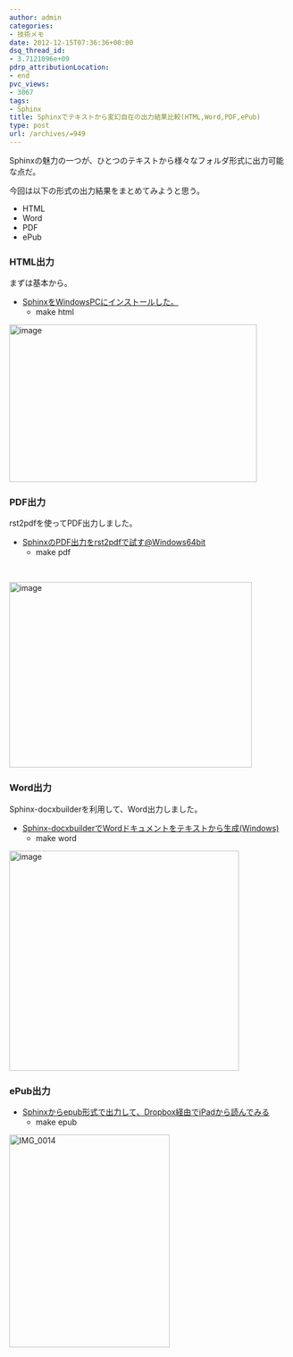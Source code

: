 ```yaml
---
author: admin
categories:
- 技術メモ
date: 2012-12-15T07:36:36+00:00
dsq_thread_id:
- 3.7121096e+09
pdrp_attributionLocation:
- end
pvc_views:
- 3067
tags:
- Sphinx
title: Sphinxでテキストから変幻自在の出力結果比較(HTML,Word,PDF,ePub)
type: post
url: /archives/=949
---
```


Sphinxの魅力の一つが、ひとつのテキストから様々なフォルダ形式に出力可能な点だ。
  
今回は以下の形式の出力結果をまとめてみようと思う。

<ul class="checklist">
  <li>
    HTML
  </li>
  <li>
    Word
  </li>
  <li>
    PDF
  </li>
  <li>
    ePub
  </li>
</ul>

### HTML出力

まずは基本から。

  * [SphinxをWindowsPCにインストールした。][1] 
      * make html

[<img style="background-image: none; padding-left: 0px; padding-right: 0px; display: inline; padding-top: 0px; border: 0px;" title="image" alt="image" src="https://hmi-me.ciao.jp/wordpress/wp-content/uploads/image_thumb88.png" width="443" height="282" border="0" />][2]

### PDF出力

rst2pdfを使ってPDF出力しました。

  * [SphinxのPDF出力をrst2pdfで試す@Windows64bit][3] 
      * make pdf

&nbsp;

[<img style="background-image: none; padding-left: 0px; padding-right: 0px; display: inline; padding-top: 0px; border-width: 0px;" title="image" alt="image" src="https://hmi-me.ciao.jp/wordpress/wp-content/uploads/image_thumb87.png" width="434" height="332" border="0" />][4]

### Word出力

Sphinx-docxbuilderを利用して、Word出力しました。

  * [Sphinx-docxbuilderでWordドキュメントをテキストから生成(Windows)][5] 
      * make word

[<img style="background-image: none; padding-left: 0px; padding-right: 0px; display: inline; padding-top: 0px; border-width: 0px;" title="image" alt="image" src="https://hmi-me.ciao.jp/wordpress/wp-content/uploads/image_thumb77.png" width="411" height="394" border="0" />][6]

### ePub出力

  * [Sphinxからepub形式で出力して、Dropbox経由でiPadから読んでみる][7] 
      * make epub

<div class="sticky-itslinktext">
  <a href="https://hmi-me.ciao.jp/wordpress/wp-content/uploads/IMG_0014.png"><img style="background-image: none; padding-left: 0px; padding-right: 0px; display: inline; padding-top: 0px; border-width: 0px;" title="IMG_0014" alt="IMG_0014" src="https://hmi-me.ciao.jp/wordpress/wp-content/uploads/IMG_0014_thumb.png" width="287" height="381" border="0" /></a>
</div>

 [1]: https://futurismo.biz/archives/805
 [2]: https://hmi-me.ciao.jp/wordpress/wp-content/uploads/image88.png
 [3]: https://futurismo.biz/archives/946
 [4]: https://hmi-me.ciao.jp/wordpress/wp-content/uploads/image87.png
 [5]: https://futurismo.biz/archives/811
 [6]: https://hmi-me.ciao.jp/wordpress/wp-content/uploads/image77.png
 [7]: https://futurismo.biz/archives/925